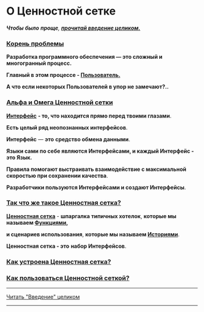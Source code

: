 # О Ценностной сетке

_**Чтобы** **было** **проще**, [**прочитай введение целиком.**](../Введение)_

### [Корень проблемы](../Введение#_2)

**Разработка программного обеспечения — это сложный и многогранный процесс.**

**Главный в этом процессе - [Пользователь.](../Пользователь)**

**А что если некоторых Пользователей в упор не замечают?..**

### [Альфа и Омега Ценностной сетки](../Введение#_3)

 [**Интерфейс**](../Интерфейс) **- то, что находится прямо перед твоими глазами**.

**Есть целый ряд неопознанных интерфейсов**.

**Интерфейс** — **это** **средство обмена данными**.

**Языки сами по себе являются Интерфейсами, и каждый Интерфейс - это Язык.**

**Правила помогают выстраивать взаимодействие с максимальной скоростью при сохранении качества**.

**Разработчики пользуются Интерфейсами и создают Интерфейсы**.

### [Так что же такое Ценностная сетка?](../Введение#_4)

[**Ценностная сетка**](../Ценностная%20сетка) - **шпаргалка** **типичных хотелок**, **которые мы называем [Функциями](../Функция),**

**и сценариев использования**, **которые мы называем [Историями](../История)**.

**Ценностная сетка - это** **набор Интерфейсов**.

### [Как устроена Ценностная сетка?](../Введение#_5)

### [Как пользоваться Ценностной сеткой?](../Введение#_6)

***

[Читать "Введение" целиком](../Введение)

***
